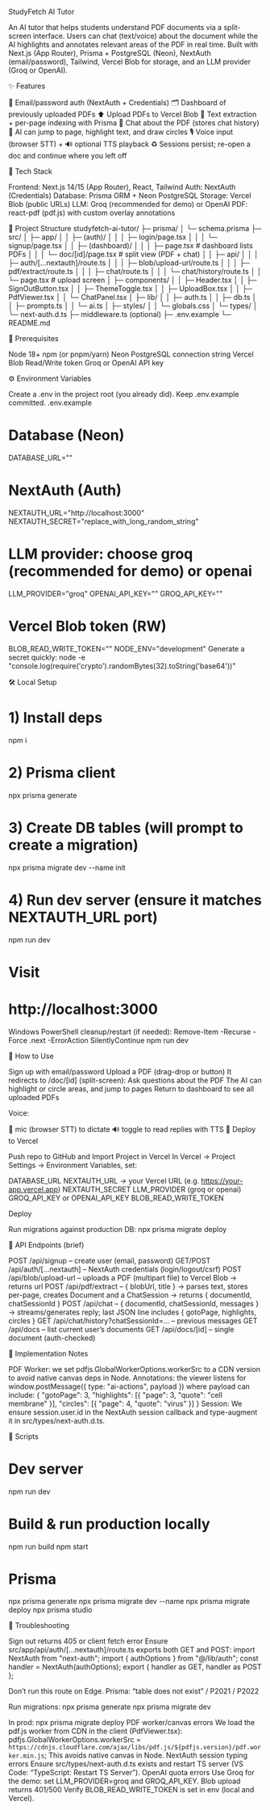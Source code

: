 StudyFetch AI Tutor

An AI tutor that helps students understand PDF documents via a split-screen interface. Users can chat (text/voice) about the document while the AI highlights and annotates relevant areas of the PDF in real time.
Built with Next.js (App Router), Prisma + PostgreSQL (Neon), NextAuth (email/password), Tailwind, Vercel Blob for storage, and an LLM provider (Groq or OpenAI).

✨ Features

🔐 Email/password auth (NextAuth + Credentials)
🗂️ Dashboard of previously uploaded PDFs
⬆️ Upload PDFs to Vercel Blob
🔎 Text extraction + per-page indexing with Prisma
💬 Chat about the PDF (stores chat history)
🎯 AI can jump to page, highlight text, and draw circles
🎙️ Voice input (browser STT) + 🔊 optional TTS playback
♻️ Sessions persist; re-open a doc and continue where you left off

🧱 Tech Stack

Frontend: Next.js 14/15 (App Router), React, Tailwind
Auth: NextAuth (Credentials)
Database: Prisma ORM + Neon PostgreSQL
Storage: Vercel Blob (public URLs)
LLM: Groq (recommended for demo) or OpenAI
PDF: react-pdf (pdf.js) with custom overlay annotations

📁 Project Structure
studyfetch-ai-tutor/
├─ prisma/
│  └─ schema.prisma
├─ src/
│  ├─ app/
│  │  ├─ (auth)/
│  │  │  ├─ login/page.tsx
│  │  │  └─ signup/page.tsx
│  │  ├─ (dashboard)/
│  │  │  ├─ page.tsx                 # dashboard lists PDFs
│  │  │  └─ doc/[id]/page.tsx        # split view (PDF + chat)
│  │  ├─ api/
│  │  │  ├─ auth/[...nextauth]/route.ts
│  │  │  ├─ blob/upload-url/route.ts
│  │  │  ├─ pdf/extract/route.ts
│  │  │  ├─ chat/route.ts
│  │  │  └─ chat/history/route.ts
│  │  └─ page.tsx                     # upload screen
│  ├─ components/
│  │  ├─ Header.tsx
│  │  ├─ SignOutButton.tsx
│  │  ├─ ThemeToggle.tsx
│  │  ├─ UploadBox.tsx
│  │  ├─ PdfViewer.tsx
│  │  └─ ChatPanel.tsx
│  ├─ lib/
│  │  ├─ auth.ts
│  │  ├─ db.ts
│  │  ├─ prompts.ts
│  │  └─ ai.ts
│  ├─ styles/
│  │  └─ globals.css
│  └─ types/
│     └─ next-auth.d.ts
├─ middleware.ts (optional)
├─ .env.example
└─ README.md

🔧 Prerequisites

Node 18+
npm (or pnpm/yarn)
Neon PostgreSQL connection string
Vercel Blob Read/Write token
Groq or OpenAI API key

⚙️ Environment Variables

Create a .env in the project root (you already did). Keep .env.example committed.
.env.example
# Database (Neon)
DATABASE_URL=""
# NextAuth (Auth)
NEXTAUTH_URL="http://localhost:3000"
NEXTAUTH_SECRET="replace_with_long_random_string"
# LLM provider: choose groq (recommended for demo) or openai
LLM_PROVIDER="groq"
OPENAI_API_KEY=""
GROQ_API_KEY=""
# Vercel Blob token (RW)
BLOB_READ_WRITE_TOKEN=""
NODE_ENV="development"
Generate a secret quickly:
node -e "console.log(require('crypto').randomBytes(32).toString('base64'))"

🛠️ Local Setup

# 1) Install deps
npm i
# 2) Prisma client
npx prisma generate
# 3) Create DB tables (will prompt to create a migration)
npx prisma migrate dev --name init
# 4) Run dev server (ensure it matches NEXTAUTH_URL port)
npm run dev

# Visit
# http://localhost:3000

Windows PowerShell cleanup/restart (if needed):
Remove-Item -Recurse -Force .next -ErrorAction SilentlyContinue
npm run dev

🧭 How to Use

Sign up with email/password
Upload a PDF (drag-drop or button)
It redirects to /doc/[id] (split-screen):
Ask questions about the PDF
The AI can highlight or circle areas, and jump to pages
Return to dashboard to see all uploaded PDFs

Voice:

🎤 mic (browser STT) to dictate
🔊 toggle to read replies with TTS
🚀 Deploy to Vercel

Push repo to GitHub and Import Project in Vercel
In Vercel → Project Settings → Environment Variables, set:

DATABASE_URL
NEXTAUTH_URL → your Vercel URL (e.g. https://your-app.vercel.app)
NEXTAUTH_SECRET
LLM_PROVIDER (groq or openai)
GROQ_API_KEY or OPENAI_API_KEY
BLOB_READ_WRITE_TOKEN

Deploy

Run migrations against production DB:
npx prisma migrate deploy

🧪 API Endpoints (brief)

POST /api/signup – create user (email, password)
GET/POST /api/auth/[...nextauth] – NextAuth credentials (login/logout/csrf)
POST /api/blob/upload-url – uploads a PDF (multipart file) to Vercel Blob → returns url
POST /api/pdf/extract – { blobUrl, title } → parses text, stores per-page, creates Document and a ChatSession → returns { documentId, chatSessionId }
POST /api/chat – { documentId, chatSessionId, messages } → streams/generates reply; last JSON line includes { gotoPage, highlights, circles }
GET /api/chat/history?chatSessionId=... – previous messages
GET /api/docs – list current user’s documents
GET /api/docs/[id] – single document (auth-checked)

🧩 Implementation Notes

PDF Worker: we set pdfjs.GlobalWorkerOptions.workerSrc to a CDN version to avoid native canvas deps in Node.
Annotations: the viewer listens for window.postMessage({ type: "ai-actions", payload }) where payload can include:
{ "gotoPage": 3, "highlights": [{ "page": 3, "quote": "cell membrane" }], "circles": [{ "page": 4, "quote": "virus" }] }
Session: We ensure session.user.id in the NextAuth session callback and type-augment it in src/types/next-auth.d.ts.

🧰 Scripts
# Dev server
npm run dev

# Build & run production locally
npm run build
npm start

# Prisma
npx prisma generate
npx prisma migrate dev --name <name>
npx prisma migrate deploy
npx prisma studio

🧯 Troubleshooting

Sign out returns 405 or client fetch error
Ensure src/app/api/auth/[...nextauth]/route.ts exports both GET and POST:
import NextAuth from "next-auth";
import { authOptions } from "@/lib/auth";
const handler = NextAuth(authOptions);
export { handler as GET, handler as POST };

Don’t run this route on Edge.
Prisma: “table does not exist” / P2021 / P2022

Run migrations:
npx prisma generate
npx prisma migrate dev

In prod: npx prisma migrate deploy
PDF worker/canvas errors
We load the pdf.js worker from CDN in the client (PdfViewer.tsx):
pdfjs.GlobalWorkerOptions.workerSrc =
  `https://cdnjs.cloudflare.com/ajax/libs/pdf.js/${pdfjs.version}/pdf.worker.min.js`;
This avoids native canvas in Node.
NextAuth session typing errors
Ensure src/types/next-auth.d.ts exists and restart TS server (VS Code: “TypeScript: Restart TS Server”).
OpenAI quota errors
Use Groq for the demo: set LLM_PROVIDER=groq and GROQ_API_KEY.
Blob upload returns 401/500
Verify BLOB_READ_WRITE_TOKEN is set in env (local and Vercel).

